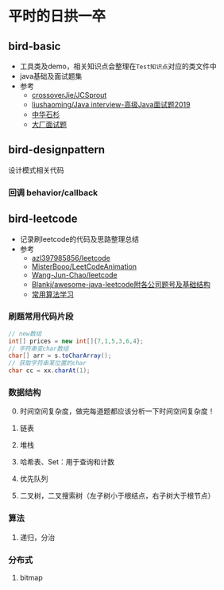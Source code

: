 # 平时的日拱一卒

## bird-basic
* 工具类及demo，相关知识点会整理在`Test知识点`对应的类文件中
* java基础及面试题集
* 参考
    * [crossoverJie/JCSprout](https://github.com/crossoverJie/JCSprout)
    * [liushaoming/Java interview-高级Java面试题2019](https://github.com/liushaoming/java-interview)
    * [中华石杉](https://github.com/shishan100/Java-Interview-Advanced)
    * [大厂面试题](https://github.com/0voice/interview_internal_reference)
    
## bird-designpattern
设计模式相关代码

### 回调 behavior/callback

    
## bird-leetcode
* 记录刷leetcode的代码及思路整理总结
* 参考
    * [azl397985856/leetcode](https://github.com/azl397985856/leetcode)
    * [MisterBooo/LeetCodeAnimation](https://github.com/MisterBooo/LeetCodeAnimation)
    * [Wang-Jun-Chao/leetcode](https://github.com/Wang-Jun-Chao/leetcode)
    * [Blankj/awesome-java-leetcode附各公司题号及基础结构](https://github.com/Blankj/awesome-java-leetcode)
    * [常用算法学习](https://algorithm.yuanbin.me/zh-hans/)

### 刷题常用代码片段
```java
// new数组
int[] prices = new int[]{7,1,5,3,6,4};
// 字符串变char数组
char[] arr = s.toCharArray();
// 获取字符串某位置的char
char cc = xx.charAt(1);

```

    
### 数据结构
0. 时间空间复杂度，做完每道题都应该分析一下时间空间复杂度！

1. 链表
2. 堆栈
3. 哈希表、Set：用于查询和计数  
5. 优先队列
6. 二叉树，二叉搜索树（左子树小于根结点，右子树大于根节点）

### 算法
1. 递归，分治



### 分布式
1. bitmap
